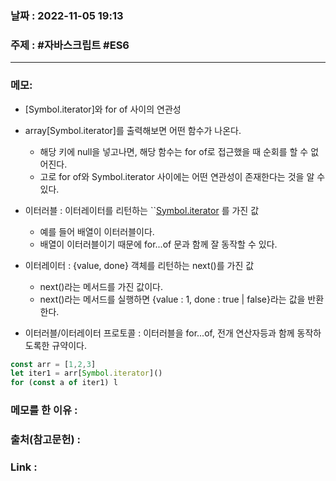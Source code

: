### 날짜 : 2022-11-05 19:13
### 주제 : #자바스크립트 #ES6 

---- 

### 메모: 
- [Symbol.iterator]와 for of 사이의 연관성 
- array[Symbol.iterator]를 출력해보면 어떤 함수가 나온다. 
	- 해당 키에 null을 넣고나면, 해당 함수는 for of로 접근했을 때 순회를 할 수 없어진다. 
	- 고로 for of와 Symbol.iterator 사이에는 어떤 연관성이 존재한다는 것을 알 수 있다. 

- 이터러블 : 이터레이터를 리턴하는 ``[Symbol.iterator]() 를 가진 값 
	- 예를 들어 배열이 이터러블이다. 
	- 배열이 이터러블이기 때문에 for...of 문과 함께 잘 동작할 수 있다. 
- 이터레이터 : {value, done} 객체를 리턴하는 next()를 가진 값
	- next()라는 메서드를 가진 값이다. 
	- next()라는 메서드를 실행하면 {value : 1, done : true | false}라는 값을 반환한다.
- 이터러블/이터레이터 프로토콜 : 이터러블을 for...of, 전개 연산자등과 함께 동작하도록한 규약이다. 


```javascript
const arr = [1,2,3]
let iter1 = arr[Symbol.iterator]()
for (const a of iter1) l
```


### 메모를 한 이유 : 


### 출처(참고문헌) : 


### Link : 

